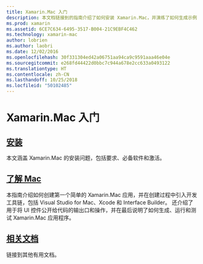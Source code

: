 ```yaml
---
title: Xamarin.Mac 入门
description: 本文档链接到的指南介绍了如何安装 Xamarin.Mac，并演练了如何生成示例 Xamarin.Mac 应用。
ms.prod: xamarin
ms.assetid: 6CE7C634-6495-3517-B004-21C9EBF4C462
ms.technology: xamarin-mac
author: lobrien
ms.author: laobri
ms.date: 12/02/2016
ms.openlocfilehash: 30f331304ed42a06751aa94ca9c9591aaa46e04e
ms.sourcegitcommit: e268fd44422d0bbc7c944a678e2cc633a0493122
ms.translationtype: HT
ms.contentlocale: zh-CN
ms.lasthandoff: 10/25/2018
ms.locfileid: "50102485"
---
```

# <a name="getting-started-with-xamarinmac"></a>Xamarin.Mac 入门

##  <a name="installationmacget-startedinstallationmd"></a>[安装](~/mac/get-started/installation.md)

本文涵盖 Xamarin.Mac 的安装问题，包括要求、必备软件和激活。

##  <a name="hello-macmacget-startedhello-macmd"></a>[了解 Mac](~/mac/get-started/hello-mac.md)

本指南介绍如何创建第一个简单的 Xamarin.Mac 应用，并在创建过程中引入开发工具链，包括 Visual Studio for Mac、Xcode 和 Interface Builder。 还介绍了用于将 UI 控件公开给代码的输出口和操作，并在最后说明了如何生成、运行和测试 Xamarin.Mac 应用程序。

##  <a name="related-documentationmacget-startedrelatedmd"></a>[相关文档](~/mac/get-started/related.md)

链接到其他有用文档。
